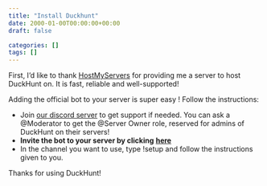```yaml
---
title: "Install Duckhunt"
date: 2000-01-00T00:00:00+00:00
draft: false

categories: []
tags: []
---
```


First, I’d like to thank [HostMyServers](https://www.hostmyservers.fr/) for providing me a server to host DuckHunt on. It is fast, reliable and well-supported!

Adding the official bot to your server is super easy ! Follow the instructions:

*   Join [our discord server](https://discord.gg/2BksEkV) to get support if needed. You can ask a @Moderator to get the @Server Owner role, reserved for admins of DuckHunt on their servers!
*   **Invite the bot to your server by clicking** [**here**](https://discordapp.com/api/oauth2/authorize?client_id=187636051135823872&permissions=70646849&scope=bot)
*   In the channel you want to use, type !setup and follow the instructions given to you.

Thanks for using DuckHunt!